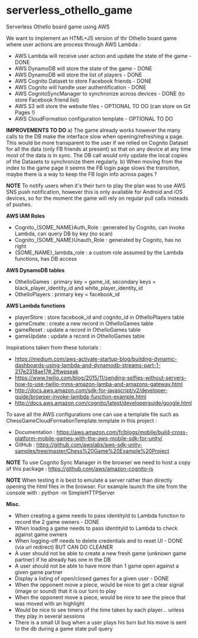 # serverless_othello_game
Serverless Othello board game using AWS


We want to implement an HTML+JS version of thr Othello board game where user actions are process through AWS Lambda :
* AWS Lambda will receive user action and update the state of the game - DONE
* AWS DynamoDB will store the state of the game - DONE
* AWS DynamoDB will store the list of players - DONE
* AWS Cognito Dataset to store Facebook friends - DONE
* AWS Cognito will handle user authentification - DONE
* AWS CognitoSyncManager to synchronize across devices - DONE (to store Facebook friend list)
* AWS S3 will store the website files - OPTIONAL TO DO (can store on Git Pages !)
* AWS CloudFormation configuration template - OPTIONAL TO DO


**IMPROVEMENTS TO DO** 
a) The game already works however the many calls to the DB make the interface slow when opening/refreshing a page. This would be more transparent to the user if we relied on Cognito Dataset for all the data (only FB friends at present) so that on any device at any time most of the data is in sync. The DB call would only update the local copies of the Datasets to synchronize them regularly. b) When moving from the index to the game page it seems the FB login page slows the transition, maybe there is a way to keep the FB login info across pages ?


**NOTE**
To notify users when it's their turn to play the plan was to use AWS SNS push notification, however this is only available for Android and iOS devices, so for the moment the game will rely on regular pull calls insteads of pushes.


**AWS IAM Roles**
* Cognito_{SOME_NAME}Auth_Role : generated by Cognito, can invoke Lambda, can query DB by key (no scan)
* Cognito_{SOME_NAME}Unauth_Role : generated by Cognito, has no right
* {SOME_NAME}_lambda_role : a custom role assumed by the Lambda functions, has DB access


**AWS DynamoDB tables**
* OthelloGames : primary key = game_id, secondary keys = black_player_identity_id and white_player_identity_id
* OthelloPlayers : primary key = facebook_id


**AWS Lambda functions**
* playerStore : store facebook_id and cognito_id in OthelloPlayers table
* gameCreate : create a new record in OthelloGames table
* gameReset : update a record in OthelloGames table
* gameUpdate : update a record in OthelloGames table


Inspirations taken from these tutorials :
* https://medium.com/aws-activate-startup-blog/building-dynamic-dashboards-using-lambda-and-dynamodb-streams-part-1-217e2318ae17#.2ftwpseak
* https://www.twilio.com/blog/2015/11/sending-selfies-without-servers-how-to-use-twilio-mms-amazon-lamba-and-amazons-gateway.html
* http://docs.aws.amazon.com/sdk-for-javascript/v2/developer-guide/browser-invoke-lambda-function-example.html
* http://docs.aws.amazon.com/cognito/latest/developerguide/google.html


To save all the AWS configurations one can use a template file such as ChessGameCloudFormationTemplate.template in this project :
* Documentation : https://aws.amazon.com/fr/blogs/mobile/build-cross-platform-mobile-games-with-the-aws-mobile-sdk-for-unity/
* GitHub : https://github.com/awslabs/aws-sdk-unity-samples/tree/master/Chess%20Game%20Example%20Project


**NOTE**
To use Cognito Sync Manager in the browser we need to host a copy of this package :
https://github.com/aws/amazon-cognito-js


**NOTE**
When testing it is best to emulate a server rather than directly opening the html files in the browser.
For example launch the site from the console with :
python -m SimpleHTTPServer


**Misc.**
* When creating a game needs to pass identityId to Lambda function to record the 2 game owners - DONE
* When loading a game needs to pass identityId to Lambda to check against game owners
* When logging-off needs to delete credentials and to reset UI - DONE (via url redirect) BUT CAN DO CLEANER
* A user should not be able to create a new fresh game (unknown game partner) if he already has one in the DB
* A user should not be able to have more than 1 game open against a given game partner
* Display a listing of open/closed games for a given user - DONE
* When the opponent move a piece, would be nice to get a clear signal (image or sound) that it is our turn to play
* When the opponent move a piece, would be nice to see the piece that was moved with an highlight
* Would be nice to see timers of the time taken by each player... unless they play in several sessions
* There is a small UI bug when a user plays his turn but his move is sent to the db during a game state pull query


